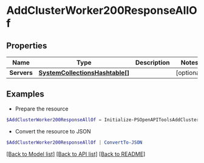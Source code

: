 # AddClusterWorker200ResponseAllOf
## Properties

Name | Type | Description | Notes
------------ | ------------- | ------------- | -------------
**Servers** | [**SystemCollectionsHashtable[]**](SystemCollectionsHashtable.md) |  | [optional] 

## Examples

- Prepare the resource
```powershell
$AddClusterWorker200ResponseAllOf = Initialize-PSOpenAPIToolsAddClusterWorker200ResponseAllOf  -Servers null
```

- Convert the resource to JSON
```powershell
$AddClusterWorker200ResponseAllOf | ConvertTo-JSON
```

[[Back to Model list]](../README.md#documentation-for-models) [[Back to API list]](../README.md#documentation-for-api-endpoints) [[Back to README]](../README.md)

